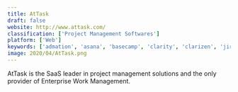 ```yaml
---
title: AtTask
draft: false 
website: http://www.attask.com/
classification: ['Project Management Softwares']
platform: ['Web']
keywords: ['admation', 'asana', 'basecamp', 'clarity', 'clarizen', 'jira', 'libreplan', 'liquidplanner', 'ms_sharepoint', 'mavenlink', 'microsoft_project', 'oracle_primavera', 'planview', 'slack', 'trello', 'webcon_business_process_suite', 'workfront']
image: 2020/04/AtTask.png
---
```

AtTask is the SaaS leader in project management solutions and the only provider of Enterprise Work Management.